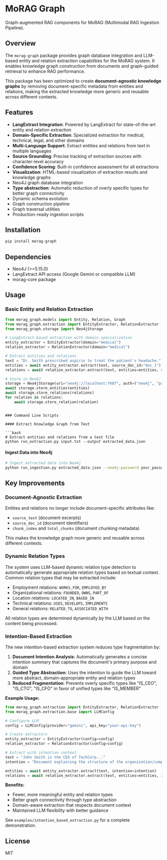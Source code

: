 # MoRAG Graph

Graph-augmented RAG components for MoRAG (Multimodal RAG Ingestion Pipeline).

## Overview

The `morag-graph` package provides graph database integration and LLM-based entity and relation extraction capabilities for the MoRAG system. It enables knowledge graph construction from documents and graph-guided retrieval to enhance RAG performance.

This package has been optimized to create **document-agnostic knowledge graphs** by removing document-specific metadata from entities and relations, making the extracted knowledge more generic and reusable across different contexts.

## Features

- **LangExtract Integration**: Powered by LangExtract for state-of-the-art entity and relation extraction
- **Domain-Specific Extraction**: Specialized extraction for medical, technical, legal, and other domains
- **Multi-Language Support**: Extract entities and relations from text in multiple languages
- **Source Grounding**: Precise tracking of extraction sources with character-level accuracy
- **Confidence Scoring**: Built-in confidence assessment for all extractions
- **Visualization**: HTML-based visualization of extraction results and knowledge graphs
- Neo4J graph database integration
- **Type abstraction**: Automatic reduction of overly specific types for better graph connectivity
- Dynamic schema evolution
- Graph construction pipeline
- Graph traversal utilities
- Production-ready ingestion scripts

## Installation

```bash
pip install morag-graph
```

## Dependencies

- Neo4J (>=5.15.0)
- LangExtract API access (Google Gemini or compatible LLM)
- morag-core package

## Usage

### Basic Entity and Relation Extraction

```python
from morag_graph.models import Entity, Relation, Graph
from morag_graph.extraction import EntityExtractor, RelationExtractor
from morag_graph.storage import Neo4jStorage

# LangExtract-based extraction with domain specialization
entity_extractor = EntityExtractor(domain="medical")
relation_extractor = RelationExtractor(domain="medical")

# Extract entities and relations
text = "Dr. Smith prescribed aspirin to treat the patient's headache."
entities = await entity_extractor.extract(text, source_doc_id="doc_1")
relations = await relation_extractor.extract(text, entities=entities, source_doc_id="doc_1")

# Store in Neo4J
storage = Neo4jStorage(uri="neo4j://localhost:7687", auth=("neo4j", "password"))
await storage.store_entities(entities)
await storage.store_relations(relations)
for relation in relations:
    await storage.store_relation(relation)
```



```

### Command Line Scripts

#### Extract Knowledge Graph from Text

```bash
# Extract entities and relations from a text file
python run_extraction.py input.txt --output extracted_data.json
```

#### Ingest Data into Neo4j

```bash
# Ingest extracted data into Neo4j
python run_ingestion.py extracted_data.json --neo4j-password your_password --clear
```

## Key Improvements

### Document-Agnostic Extraction

Entities and relations no longer include document-specific attributes like:
- `source_text` (document excerpts)
- `source_doc_id` (document identifiers)
- `chunk_index` and `total_chunks` (document chunking metadata)

This makes the knowledge graph more generic and reusable across different contexts.

### Dynamic Relation Types

The system uses LLM-based dynamic relation type detection to automatically generate appropriate relation types based on textual context. Common relation types that may be extracted include:
- Employment relations: `WORKS_FOR`, `EMPLOYED_BY`
- Organizational relations: `FOUNDED`, `OWNS`, `PART_OF`
- Location relations: `LOCATED_IN`, `BASED_IN`
- Technical relations: `USES`, `DEVELOPS`, `IMPLEMENTS`
- General relations: `RELATED_TO`, `ASSOCIATED_WITH`

All relation types are determined dynamically by the LLM based on the content being processed.

### Intention-Based Extraction

The new intention-based extraction system reduces type fragmentation by:

1. **Document Intention Analysis**: Automatically generates a concise intention summary that captures the document's primary purpose and domain
2. **Guided Type Abstraction**: Uses the intention to guide the LLM toward more abstract, domain-appropriate entity and relation types
3. **Reduced Fragmentation**: Prevents overly specific types like "IS_CEO", "IS_CTO", "IS_CFO" in favor of unified types like "IS_MEMBER"

**Example Usage:**

```python
from morag_graph.extraction import EntityExtractor, RelationExtractor
from morag_graph.extraction.base import LLMConfig

# Configure LLM
config = LLMConfig(provider="gemini", api_key="your-api-key")

# Create extractors
entity_extractor = EntityExtractor(config=config)
relation_extractor = RelationExtractor(config=config)

# Extract with intention context
text = "John Smith is the CEO of TechCorp..."
intention = "Document explaining the structure of the organization/company"

entities = await entity_extractor.extract(text, intention=intention)
relations = await relation_extractor.extract(text, entities=entities, intention=intention)
```

**Benefits:**
- Fewer, more meaningful entity and relation types
- Better graph connectivity through type abstraction
- Domain-aware extraction that respects document context
- Maintained LLM flexibility with better guidance

See `examples/intention_based_extraction.py` for a complete demonstration.

## License

MIT